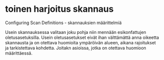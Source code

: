 # toinen harjoitus skannaus

Configuring Scan Definitions - skannauksien määrittelmiä

Usein skannauksessa valitaan joku pohja niin mennään esikonfattujen oletusasetuksilla. Usein oletusasetukset eivät ihan välttämättä anna oikeetta skannausta ja on otettava huomioita ympäröivän alueen, aikana rajoitukset ja tarkistettava kohdetta. Joitakn asioissa, jotka on otettava huomioon määrittäessä.










